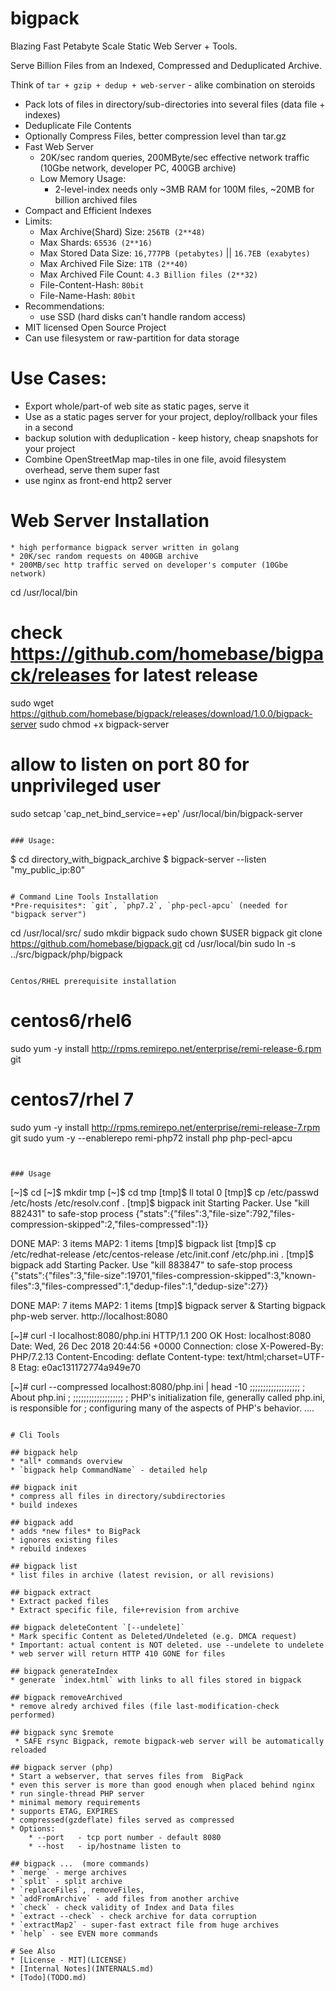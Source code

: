 # bigpack

Blazing Fast Petabyte Scale Static Web Server + Tools.

Serve Billion Files from an Indexed, Compressed and Deduplicated Archive.

Think of `tar + gzip + dedup + web-server` - alike combination on steroids

* Pack lots of files in directory/sub-directories into several files (data file + indexes)
* Deduplicate File Contents
* Optionally Compress Files, better compression level than tar.gz
* Fast Web Server
  * 20K/sec random queries, 200MByte/sec effective network traffic (10Gbe network, developer PC, 400GB archive)
  * Low Memory Usage:
    * 2-level-index needs only ~3MB RAM for 100M files, ~20MB for billion archived files
* Compact and Efficient Indexes
* Limits:
    * Max Archive(Shard) Size: `256TB (2**48)`
    * Max Shards: `65536 (2**16)`
    * Max Stored Data Size: `16,777PB (petabytes)` || `16.7EB (exabytes)`
    * Max Archived File Size: `1TB (2**40)`
    * Max Archived File Count: `4.3 Billion files (2**32)`
    * File-Content-Hash: `80bit`
    * File-Name-Hash: `80bit`
* Recommendations:
    * use SSD (hard disks can't handle random access)
* MIT licensed Open Source Project
* Can use filesystem or raw-partition for data storage

# Use Cases:
* Export whole/part-of web site as static pages, serve it
* Use as a static pages server for your project, deploy/rollback your files in a second
* backup solution with deduplication - keep history, cheap snapshots for your project
* Combine OpenStreetMap map-tiles in one file, avoid filesystem overhead, serve them super fast
* use nginx as front-end http2 server

# Web Server Installation
```
* high performance bigpack server written in golang
* 20K/sec random requests on 400GB archive
* 200MB/sec http traffic served on developer's computer (10Gbe network)
```
cd /usr/local/bin
# check https://github.com/homebase/bigpack/releases for latest release
sudo wget https://github.com/homebase/bigpack/releases/download/1.0.0/bigpack-server
sudo chmod +x bigpack-server
# allow to listen on port 80 for unprivileged user
sudo setcap 'cap_net_bind_service=+ep' /usr/local/bin/bigpack-server
```

### Usage:
```
$ cd directory_with_bigpack_archive
$ bigpack-server --listen "my_public_ip:80"
```

# Command Line Tools Installation
*Pre-requisites*: `git`, `php7.2`, `php-pecl-apcu` (needed for "bigpack server")

```
cd /usr/local/src/
sudo mkdir bigpack
sudo chown $USER bigpack
git clone https://github.com/homebase/bigpack.git
cd /usr/local/bin
sudo ln -s ../src/bigpack/php/bigpack
```

Centos/RHEL prerequisite installation
```
# centos6/rhel6
sudo yum -y install http://rpms.remirepo.net/enterprise/remi-release-6.rpm git
# centos7/rhel 7
sudo yum -y install http://rpms.remirepo.net/enterprise/remi-release-7.rpm git
sudo yum -y --enablerepo remi-php72 install php php-pecl-apcu
```


### Usage
```
[~]$ cd 
[~]$ mkdir tmp
[~]$ cd tmp
[tmp]$ ll
total 0
[tmp]$ cp /etc/passwd /etc/hosts /etc/resolv.conf .
[tmp]$ bigpack init
Starting Packer. Use "kill 882431" to safe-stop process
{"stats":{"files":3,"file-size":792,"files-compression-skipped":2,"files-compressed":1}}

DONE
MAP: 3 items 
MAP2: 1 items
[tmp]$ bigpack list
[tmp]$ cp /etc/redhat-release /etc/centos-release /etc/init.conf /etc/php.ini .
[tmp]$ bigpack add
Starting Packer. Use "kill 883847" to safe-stop process
{"stats":{"files":3,"file-size":19701,"files-compression-skipped":3,"known-files":3,"files-compressed":1,"dedup-files":1,"dedup-size":27}}

DONE
MAP: 7 items 
MAP2: 1 items
[tmp]$ bigpack server &
Starting bigpack php-web server. http://localhost:8080

[~]# curl -I  localhost:8080/php.ini
HTTP/1.1 200 OK
Host: localhost:8080
Date: Wed, 26 Dec 2018 20:44:56 +0000
Connection: close
X-Powered-By: PHP/7.2.13
Content-Encoding: deflate
Content-type: text/html;charset=UTF-8
Etag: e0ac131172774a949e70

[~]# curl --compressed  localhost:8080/php.ini | head -10
;;;;;;;;;;;;;;;;;;;
; About php.ini   ;
;;;;;;;;;;;;;;;;;;;
; PHP's initialization file, generally called php.ini, is responsible for
; configuring many of the aspects of PHP's behavior.
....
```

# Cli Tools

## bigpack help
* *all* commands overview
* `bigpack help CommandName` - detailed help

## bigpack init
* compress all files in directory/subdirectories
* build indexes

## bigpack add
* adds *new files* to BigPack
* ignores existing files
* rebuild indexes

## bigpack list
* list files in archive (latest revision, or all revisions)

## bigpack extract
* Extract packed files
* Extract specific file, file+revision from archive

## bigpack deleteContent `[--undelete]`
* Mark specific Content as Deleted/Undeleted (e.g. DMCA request)
* Important: actual content is NOT deleted. use --undelete to undelete
* web server will return HTTP 410 GONE for files

## bigpack generateIndex
* generate `index.html` with links to all files stored in bigpack

## bigpack removeArchived
* remove alredy archived files (file last-modification-check performed)

## bigpack sync $remote
 * SAFE rsync Bigpack, remote bigpack-web server will be automatically reloaded

## bigpack server (php)
* Start a webserver, that serves files from  BigPack
* even this server is more than good enough when placed behind nginx
* run single-thread PHP server
* minimal memory requirements
* supports ETAG, EXPIRES
* compressed(gzdeflate) files served as compressed
* Options:
    * --port   - tcp port number - default 8080
    * --host   - ip/hostname listen to

## bigpack ...  (more commands)
* `merge` - merge archives
* `split` - split archive
* `replaceFiles`, removeFiles, 
* `addFromArchive` - add files from another archive
* `check` - check validity of Index and Data files
* `extract --check` - check archive for data corruption
* `extractMap2` - super-fast extract file from huge archives
* `help` - see EVEN more commands

# See Also
* [License - MIT](LICENSE)
* [Internal Notes](INTERNALS.md)
* [Todo](TODO.md)
